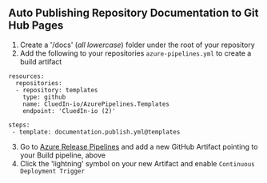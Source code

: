 ## Auto Publishing Repository Documentation to Git Hub Pages

1. Create a '/docs' (*all lowercase*) folder under the root of your repository 
2. Add the following to your repositories `azure-pipelines.yml` to create a build artifact

```
resources:
  repositories:
  - repository: templates
    type: github
    name: CluedIn-io/AzurePipelines.Templates
    endpoint: 'CluedIn-io (2)'

steps:
 - template: documentation.publish.yml@templates
 ```


3. Go to [Azure Release Pipelines](https://dev.azure.com/CluedIn-io/CluedIn/_releaseDefinition?definitionId=14&_a=definition-pipeline) and add a new GitHub Artifact pointing to your Build pipeline, above
4. Click the 'lightning' symbol on your new Artifact and enable `Continuous Deployment Trigger`

